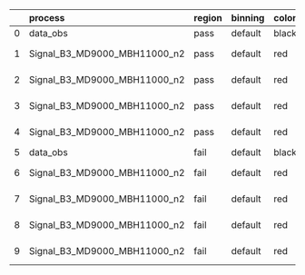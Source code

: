 |    | process                      | region   | binning   | color   | process_type   |   scale | variation   | source_filename                                                       | source_histname    | alias                        | title     |   combine_idx |     lnN |   shapes | syst_type   | direction   | variation_alias   |
|---:|:-----------------------------|:---------|:----------|:--------|:---------------|--------:|:------------|:----------------------------------------------------------------------|:-------------------|:-----------------------------|:----------|--------------:|--------:|---------:|:------------|:------------|:------------------|
|  0 | data_obs                     | pass     | default   | black   | DATA           |       1 | nominal     | ./histograms_for_2DAlphabet_v18//BH_Data.root                         | hpass              | Data                         | Data      |           nan | nan     |      nan | nan         | nan         | nan               |
|  1 | Signal_B3_MD9000_MBH11000_n2 | pass     | default   | red     | SIGNAL         |       1 | lumi        | ./histograms_for_2DAlphabet_v18//BH_Signal_B3_MD9000_MBH11000_n2.root | hpass              | Signal_B3_MD9000_MBH11000_n2 | BH signal |           nan |   1.016 |      nan | lnN         | nan         | nan               |
|  2 | Signal_B3_MD9000_MBH11000_n2 | pass     | default   | red     | SIGNAL         |       1 | SVM         | ./histograms_for_2DAlphabet_v18//BH_Signal_B3_MD9000_MBH11000_n2.root | hpass_SVMsyst_up   | Signal_B3_MD9000_MBH11000_n2 | BH signal |           nan | nan     |        1 | shapes      | Up          | SVMsyst           |
|  3 | Signal_B3_MD9000_MBH11000_n2 | pass     | default   | red     | SIGNAL         |       1 | SVM         | ./histograms_for_2DAlphabet_v18//BH_Signal_B3_MD9000_MBH11000_n2.root | hpass_SVMsyst_down | Signal_B3_MD9000_MBH11000_n2 | BH signal |           nan | nan     |        1 | shapes      | Down        | SVMsyst           |
|  4 | Signal_B3_MD9000_MBH11000_n2 | pass     | default   | red     | SIGNAL         |       1 | nominal     | ./histograms_for_2DAlphabet_v18//BH_Signal_B3_MD9000_MBH11000_n2.root | hpass              | Signal_B3_MD9000_MBH11000_n2 | BH signal |           nan | nan     |      nan | nan         | nan         | nan               |
|  5 | data_obs                     | fail     | default   | black   | DATA           |       1 | nominal     | ./histograms_for_2DAlphabet_v18//BH_Data.root                         | hfail              | Data                         | Data      |           nan | nan     |      nan | nan         | nan         | nan               |
|  6 | Signal_B3_MD9000_MBH11000_n2 | fail     | default   | red     | SIGNAL         |       1 | lumi        | ./histograms_for_2DAlphabet_v18//BH_Signal_B3_MD9000_MBH11000_n2.root | hfail              | Signal_B3_MD9000_MBH11000_n2 | BH signal |           nan |   1.016 |      nan | lnN         | nan         | nan               |
|  7 | Signal_B3_MD9000_MBH11000_n2 | fail     | default   | red     | SIGNAL         |       1 | SVM         | ./histograms_for_2DAlphabet_v18//BH_Signal_B3_MD9000_MBH11000_n2.root | hfail_SVMsyst_up   | Signal_B3_MD9000_MBH11000_n2 | BH signal |           nan | nan     |        1 | shapes      | Up          | SVMsyst           |
|  8 | Signal_B3_MD9000_MBH11000_n2 | fail     | default   | red     | SIGNAL         |       1 | SVM         | ./histograms_for_2DAlphabet_v18//BH_Signal_B3_MD9000_MBH11000_n2.root | hfail_SVMsyst_down | Signal_B3_MD9000_MBH11000_n2 | BH signal |           nan | nan     |        1 | shapes      | Down        | SVMsyst           |
|  9 | Signal_B3_MD9000_MBH11000_n2 | fail     | default   | red     | SIGNAL         |       1 | nominal     | ./histograms_for_2DAlphabet_v18//BH_Signal_B3_MD9000_MBH11000_n2.root | hfail              | Signal_B3_MD9000_MBH11000_n2 | BH signal |           nan | nan     |      nan | nan         | nan         | nan               |